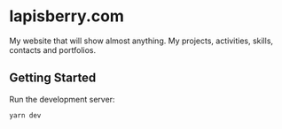 # lapisberry.com

My website that will show almost anything. My projects, activities, skills, contacts and portfolios.

## Getting Started

Run the development server:

```bash
yarn dev
```
